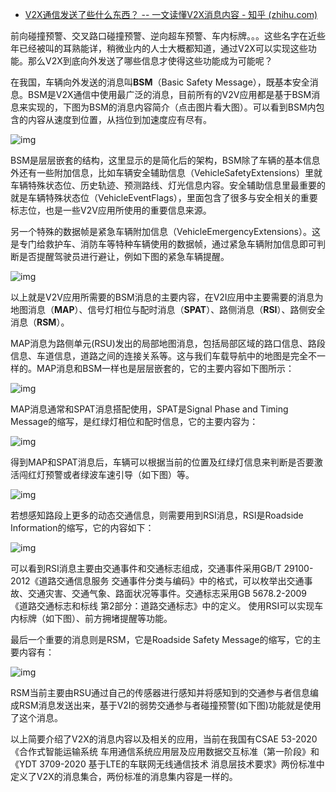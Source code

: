 - [V2X通信发送了些什么东西？ -- 一文读懂V2X消息内容 - 知乎 (zhihu.com)](https://zhuanlan.zhihu.com/p/431396212)

前向碰撞预警、交叉路口碰撞预警、逆向超车预警、车内标牌。。。这些名字在近些年已经被叫的耳熟能详，稍微业内的人士大概都知道，通过V2X可以实现这些功能。那么V2X到底向外发送了哪些信息才使得这些功能成为可能呢？

在我国，车辆向外发送的消息叫**BSM**（Basic Safety Message），既基本安全消息。BSM是V2X通信中使用最广泛的消息，目前所有的V2V应用都是基于BSM消息来实现的，下图为BSM的消息内容简介（点击图片看大图）。可以看到BSM内包含的内容从速度到位置，从挡位到加速度应有尽有。

![img](https://pic1.zhimg.com/80/v2-3584b1a859ef7b96b4b6231d25cfbc9c_720w.jpg)

BSM是层层嵌套的结构，这里显示的是简化后的架构，BSM除了车辆的基本信息外还有一些附加信息，比如车辆安全辅助信息（VehicleSafetyExtensions）里就车辆特殊状态位、历史轨迹、预测路线、灯光信息内容。安全辅助信息里最重要的就是车辆特殊状态位（VehicleEventFlags），里面包含了很多与安全相关的重要标志位，也是一些V2V应用所使用的重要信息来源。

另一个特殊的数据帧是紧急车辆附加信息（VehicleEmergencyExtensions）。这是专门给救护车、消防车等特种车辆使用的数据帧，通过紧急车辆附加信息即可判断是否提醒驾驶员进行避让，例如下图的紧急车辆提醒。

![img](https://pic1.zhimg.com/80/v2-984dc8259c2ab0e929fb658f4d668a20_720w.jpg)

以上就是V2V应用所需要的BSM消息的主要内容，在V2I应用中主要需要的消息为地图消息（**MAP**）、信号灯相位与配时消息（**SPAT**）、路侧消息（**RSI**）、路侧安全消息（**RSM**）。

MAP消息为路侧单元(RSU)发出的局部地图消息，包括局部区域的路口信息、路段信息、车道信息，道路之间的连接关系等。这与我们车载导航中的地图是完全不一样的。MAP消息和BSM一样也是层层嵌套的，它的主要内容如下图所示：

![img](https://pic4.zhimg.com/80/v2-4278963eba70ac36a3b66843208b8dbf_720w.jpg)

MAP消息通常和SPAT消息搭配使用，SPAT是Signal Phase and Timing Message的缩写，是红绿灯相位和配时信息，它的主要内容为：

![img](https://pic1.zhimg.com/80/v2-abe3581d81b3686a55e28a2e38f9c714_720w.jpg)

得到MAP和SPAT消息后，车辆可以根据当前的位置及红绿灯信息来判断是否要激活闯红灯预警或者绿波车速引导（如下图）等。

![img](https://pic4.zhimg.com/80/v2-99622490e75fe665e1eeb2b625175343_720w.jpg)

若想感知路段上更多的动态交通信息，则需要用到RSI消息，RSI是Roadside Information的缩写，它的内容如下：

![img](https://pic3.zhimg.com/80/v2-73db7ad599af6b68b0253aea09c57ed6_720w.jpg)

可以看到RSI消息主要由交通事件和交通标志组成，交通事件采用GB/T 29100-2012《道路交通信息服务 交通事件分类与编码》中的格式，可以枚举出交通事故、交通灾害、交通气象、路面状况等事件。交通标志采用GB 5678.2-2009 《道路交通标志和标线 第2部分：道路交通标志》中的定义。 使用RSI可以实现车内标牌（如下图）、前方拥堵提醒等功能。

最后一个重要的消息则是RSM，它是Roadside Safety Message的缩写，它的主要内容有：

![img](https://pic1.zhimg.com/80/v2-6c7cca1be599e209c69e35ac5a4800f8_720w.jpg)

RSM当前主要由RSU通过自己的传感器进行感知并将感知到的交通参与者信息编成RSM消息发送出来，基于V2I的弱势交通参与者碰撞预警(如下图)功能就是使用了这个消息。

以上简要介绍了V2X的消息内容以及相关的应用，当前在我国有CSAE 53-2020《合作式智能运输系统 车用通信系统应用层及应用数据交互标准（第一阶段》和《YDT 3709-2020 基于LTE的车联网无线通信技术 消息层技术要求》两份标准中定义了V2X的消息集合，两份标准的消息集内容是一样的。
